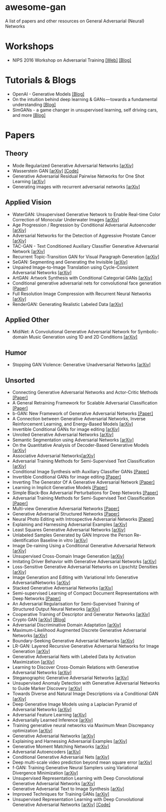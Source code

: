 # awesome-gan
A list of papers and other resources on General Adversarial (Neural) Networks

# Workshops
- NIPS 2016 Workshop on Adversarial Training [[Web]](https://sites.google.com/site/nips2016adversarial/) [[Blog]](http://www.inference.vc/my-summary-of-adversarial-training-nips-workshop/)

# Tutorials & Blogs
- OpenAI - Generative Models [[Blog]](https://openai.com/blog/generative-models/)
- On the intuition behind deep learning & GANs — towards a fundamental understanding [[Blog]](https://blog.waya.ai/introduction-to-gans-a-boxing-match-b-w-neural-nets-b4e5319cc935)
- SimGANs - a game changer in unsupervised learning, self driving cars, and more [[Blog]](https://blog.waya.ai/simgans-applied-to-autonomous-driving-5a8c6676e36b)

# Papers
## Theory
- Mode Regularized Generative Adversarial Networks [[arXiv]](https://arxiv.org/abs/1612.02136)
- Wasserstein GAN [[arXiv]](https://arxiv.org/abs/1701.07875) [[Code]](https://github.com/martinarjovsky/WassersteinGAN)
- Generative Adversarial Residual Pairwise Networks for One Shot Learning [[arXiv]](https://arxiv.org/abs/1703.08033)
- Generating images with recurrent adversarial networks [[arXiv]](https://arxiv.org/abs/1602.05110)

## Applied Vision
- WaterGAN: Unsupervised Generative Network to Enable Real-time Color Correction of Monocular Underwater Images [[arXiv]](https://arxiv.org/abs/1702.07392)
- Age Progression / Regression by Conditional Adversarial Autoencoder [[arXiv]](https://arxiv.org/abs/1702.08423)
- Adversarial Networks for the Detection of Aggressive Prostate Cancer [[arXiv]](https://arxiv.org/abs/1702.08014)
- TAC-GAN - Text Conditioned Auxiliary Classifier Generative Adversarial Network [[arXiv]](https://arxiv.org/abs/1703.06412)
- Recurrent Topic-Transition GAN for Visual Paragraph Generation [[arXiv]](https://arxiv.org/abs/1703.07022)
- SeGAN: Segmenting and Generating the Invisible [[arXiv]](https://arxiv.org/abs/1703.10239)
- Unpaired Image-to-Image Translation using Cycle-Consistent Adversarial Networks [[arXiv]](https://arxiv.org/abs/1703.10593)
- ArtGAN: Artwork Synthesis with Conditional Categorial GANs [[arXiv]](https://arxiv.org/abs/1702.03410)
- Conditional generative adversarial nets for convolutional face generation [[Paper]](http://www.foldl.me/uploads/2015/conditional-gans-face-generation/paper.pdf)
- Full Resolution Image Compression with Recurrent Neural Networks [[arXiv]](https://arxiv.org/abs/1608.05148)
- RenderGAN: Generating Realistic Labeled Data [[arXiv]](https://arxiv.org/abs/1611.01331)

## Applied Other
- MidiNet: A Convolutional Generative Adversarial Network for Symbolic-domain Music Generation using 1D and 2D Conditions [[arXiv]](https://arxiv.org/abs/1703.10847)

## Humor
- Stopping GAN Violence: Generative Unadversarial Networks [[arXiv]](https://arxiv.org/abs/1703.02528)

## Unsorted
- Connecting Generative Adversarial Networks and Actor-Critic Methods [[Paper]](https://c4209155-a-62cb3a1a-s-sites.googlegroups.com/site/nips2016adversarial/WAT16_paper_1.pdf)
- A General Retraining Framework for Scalable Adversarial Classification [[Paper]](https://c4209155-a-62cb3a1a-s-sites.googlegroups.com/site/nips2016adversarial/WAT16_paper_2.pdf)
- b-GAN: New Framework of Generative Adversarial Networks [[Paper]](https://c4209155-a-62cb3a1a-s-sites.googlegroups.com/site/nips2016adversarial/WAT16_paper_4.pdf)
- A Connection between Generative Adversarial Networks, Inverse Reinforcement Learning, and Energy-Based Models [[arXiv]](https://arxiv.org/abs/1611.03852)
- Invertible Conditional GANs for image editing [[arXiv]](https://arxiv.org/abs/1611.06355)
- Unrolled Generative Adversarial Networks [[arXiv]](https://arxiv.org/abs/1611.02163)
- Semantic Segmentation using Adversarial Networks [[arXiv]](https://arxiv.org/abs/1611.08408)
- On the Quantitative Analysis of Decoder-Based Generative Models [[arXiv]](https://arxiv.org/abs/1611.04273)
- Associative Adversarial Networks[[arXiv]](https://arxiv.org/abs/1611.06953)
- Adversarial Training Methods for Semi-Supervised Text Classification [[arXiv]](https://arxiv.org/abs/1605.07725)
- Conditional Image Synthesis with Auxiliary Classifier GANs [[Paper]](https://c4209155-a-62cb3a1a-s-sites.googlegroups.com/site/nips2016adversarial/WAT16_paper_7.pdf)
- Invertible Conditional GANs for image editing [[Paper]](https://c4209155-a-62cb3a1a-s-sites.googlegroups.com/site/nips2016adversarial/WAT16_paper_8.pdf)
- Inverting The Generator Of A Generative Adversarial Network [[Paper]](https://c4209155-a-62cb3a1a-s-sites.googlegroups.com/site/nips2016adversarial/WAT16_paper_9.pdf)
- Learning in Implicit Generative Models [[Paper]](https://c4209155-a-62cb3a1a-s-sites.googlegroups.com/site/nips2016adversarial/WAT16_paper_10.pdf)
- Simple Black-Box Adversarial Perturbations for Deep Networks [[Paper]](https://c4209155-a-62cb3a1a-s-sites.googlegroups.com/site/nips2016adversarial/WAT16_paper_11.pdf)
- Adversarial Training Methods for Semi-Supervised Text Classification [[Paper]](https://c4209155-a-62cb3a1a-s-sites.googlegroups.com/site/nips2016adversarial/WAT16_paper_12.pdf)
- Multi-view Generative Adversarial Networks [[Paper]](https://c4209155-a-62cb3a1a-s-sites.googlegroups.com/site/nips2016adversarial/WAT16_paper_13.pdf)
- Generative Adversarial Structured Networks [[Paper]](https://c4209155-a-62cb3a1a-s-sites.googlegroups.com/site/nips2016adversarial/WAT16_paper_14.pdf)
- Neural Photo Editing with Introspective Adversarial Networks [[Paper]](https://c4209155-a-62cb3a1a-s-sites.googlegroups.com/site/nips2016adversarial/WAT16_paper_15.pdf)
- Explaining and Harnessing Adversarial Examples [[arXiv]](https://arxiv.org/abs/1412.6572)
- Least Squares Generative Adversarial Networks [[arXiv]](https://arxiv.org/abs/1611.04076)
- Unlabeled Samples Generated by GAN Improve the Person Re-identification Baseline in vitro [[arXiv]](https://arxiv.org/abs/1701.07717)
- Image De-raining Using a Conditional Generative Adversarial Network [[arXiv]](https://arxiv.org/abs/1701.05957)
- Unsupervised Cross-Domain Image Generation [[arXiv]](https://arxiv.org/abs/1611.02200)
- Imitating Driver Behavior with Generative Adversarial Networks [[arXiv]](https://arxiv.org/abs/1701.06699)
- Loss-Sensitive Generative Adversarial Networks on Lipschitz Densities [[arXiv]](https://arxiv.org/abs/1701.06264)
- Image Generation and Editing with Variational Info Generative AdversarialNetworks [[arXiv]](https://arxiv.org/abs/1701.04568)
- Stacked Generative Adversarial Networks [[arXiv]](https://arxiv.org/abs/1612.04357)
- Semi-supervised Learning of Compact Document Representations with Deep Networks [[Paper]](http://www.cs.nyu.edu/~ranzato/publications/ranzato-icml08.pdf)
- An Adversarial Regularisation for Semi-Supervised Training of Structured Output Neural Networks [[arXiv]](https://arxiv.org/abs/1702.02382)
- Cooperative Training of Descriptor and Generator Networks [[arXiv]](https://arxiv.org/abs/1609.09408)
- Crypto GAN [[arXiv]](https://arxiv.org/abs/1610.06918) [[Blog]](https://blog.acolyer.org/2017/02/10/learning-to-protect-communications-with-adversarial-neural-cryptography/)
- Adversarial Discriminative Domain Adaptation [[arXiv]](https://arxiv.org/abs/1702.05464)
- Maximum-Likelihood Augmented Discrete Generative Adversarial Networks [[arXiv]](https://arxiv.org/abs/1702.07983)
- Boundary-Seeking Generative Adversarial Networks [[arXiv]](https://arxiv.org/abs/1702.08431)
- LR-GAN: Layered Recursive Generative Adversarial Networks for Image Generation [[arXiv]](https://arxiv.org/abs/1703.01560)
- Generative Adversarial Nets with Labeled Data by Activation Maximization [[arXiv]](https://arxiv.org/abs/1703.02000)
- Learning to Discover Cross-Domain Relations with Generative Adversarial Networks [[arXiv]](https://arxiv.org/abs/1703.05192)
- Steganographic Generative Adversarial Networks [[arXiv]](https://arxiv.org/abs/1703.05502)
- Unsupervised Anomaly Detection with Generative Adversarial Networks to Guide Marker Discovery [[arXiv]](https://arxiv.org/abs/1703.05921)
- Towards Diverse and Natural Image Descriptions via a Conditional GAN [[arXiv]](https://arxiv.org/abs/1703.06029)
- Deep Generative Image Models using a Laplacian Pyramid of Adversarial Networks [[arXiv]](https://arxiv.org/abs/1506.05751)
- Adversarial Feature Learning [[arXiv]](https://arxiv.org/abs/1605.09782)
- Adversarially Learned Inference [[arXiv]](https://arxiv.org/abs/1606.00704)
- Training generative neural networks via Maximum Mean Discrepancy optimization [[arXiv]](https://arxiv.org/abs/1505.03906)
- Generative Adversarial Networks [[arXiv]](https://arxiv.org/abs/1406.2661)
- Explaining and Harnessing Adversarial Examples [[arXiv]](https://arxiv.org/abs/1412.6572)
- Generative Moment Matching Networks [[arXiv]](https://arxiv.org/abs/1502.02761)
- Adversarial Autoencoders [[arXiv]](https://arxiv.org/abs/1511.05644)
- Conditional Generative Adversarial Nets [[arXiv]](https://arxiv.org/abs/1411.1784)
- Deep multi-scale video prediction beyond mean square error [[arXiv]](https://arxiv.org/abs/1511.05440)
- f-GAN: Training Generative Neural Samplers using Variational Divergence Minimization [[arXiv]](https://arxiv.org/abs/1606.00709)
- Unsupervised Representation Learning with Deep Convolutional Generative Adversarial Networks [[arXiv]](https://arxiv.org/abs/1511.06434)
- Generative Adversarial Text to Image Synthesis [[arXiv]](https://arxiv.org/abs/1605.05396)
- Improved Techniques for Training GANs [[arXiv]](https://arxiv.org/abs/1606.03498)
- Unsupervised Representation Learning with Deep Convolutional Generative Adversarial Networks [[arXiv]](https://arxiv.org/abs/1511.06434) [[Code]](https://github.com/Newmu/dcgan_code)
